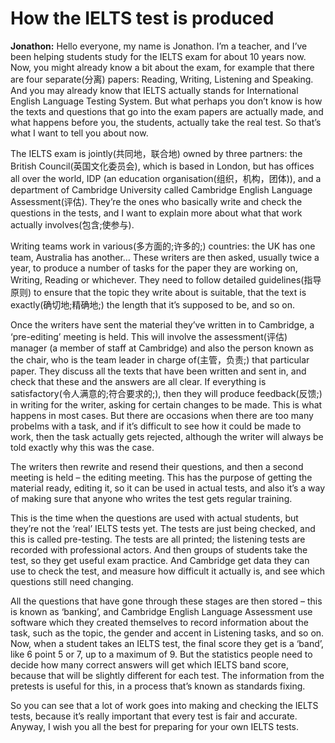 # How the IELTS test is produced

**Jonathon:** Hello everyone, my name is Jonathon. I’m a teacher, and I’ve been helping students study
for the IELTS exam for about 10 years now. Now, you might already know a bit about the exam, for
example that there are four separate(分离) papers: Reading, Writing, Listening and Speaking. And you may
already know that IELTS actually stands for International English Language Testing System. But what
perhaps you don’t know is how the texts and questions that go into the exam papers are actually
made, and what happens before you, the students, actually take the real test. So that’s what I want to
tell you about now.  

The IELTS exam is jointly(共同地，联合地) owned by three partners: the British Council(英国文化委员会), which is based in London, but has offices all over the world, IDP (an education organisation(组织，机构，团体)), and a department of Cambridge University called Cambridge English Language Assessment(评估). They’re the ones who basically write and check the questions in the tests, and I want to explain more about what that work actually involves(包含;使参与). 

Writing teams work in various(多方面的;许多的;) countries: the UK has one team, Australia has another… These writers are then asked, usually twice a year, to produce a number of tasks for the paper they are working on, Writing, Reading or whichever. They need to follow detailed guidelines(指导原则) to ensure that the topic they write about is suitable, that the text is exactly(确切地;精确地;) the length that it’s supposed to be, and so on.  

Once the writers have sent the material they’ve written in to Cambridge, a ‘pre-editing’ meeting is
held. This will involve the assessment(评估) manager (a member of staff at Cambridge) and also the person known as the chair, who is the team leader in charge of(主管，负责;) that particular paper. They discuss all the texts that have been written and sent in, and check that these and the answers are all clear. If everything is satisfactory(令人满意的;符合要求的;), then they will produce feedback(反馈;) in writing for the writer, asking for certain  changes to be made. This is what happens in most cases. But there are occasions when there are too many probelms with a task, and if it’s difficult to see how it could be made to work, then the task actually gets rejected, although the writer will always be told exactly why this was the case.  

The writers then rewrite and resend their questions, and then a second meeting is held – the editing
meeting. This has the purpose of getting the material ready, editing it, so it can be used in actual
tests, and also it’s a way of making sure that anyone who writes the test gets regular training.  

This is the time when the questions are used with actual students, but they’re not the ‘real’ IELTS
tests yet. The tests are just being checked, and this is called pre-testing. The tests are all printed; the
listening tests are recorded with professional actors. And then groups of students take the test, so
they get useful exam practice. And Cambridge get data they can use to check the test, and measure
how difficult it actually is, and see which questions still need changing.  

All the questions that have gone through these stages are then stored – this is known as ‘banking’,
and Cambridge English Language Assessment use software which they created themselves to record
information about the task, such as the topic, the gender and accent in Listening tasks, and so on.
Now, when a student takes an IELTS test, the final score they get is a ‘band’, like 6 point 5 or 7, up to
a maximum of 9. But the statistics people need to decide how many correct answers will get which
IELTS band score, because that will be slightly different for each test. The information from the pretests
is useful for this, in a process that’s known as standards fixing.  

So you can see that a lot of work goes into making and checking the IELTS tests, because it’s really
important that every test is fair and accurate. Anyway, I wish you all the best for preparing for your
own IELTS tests.